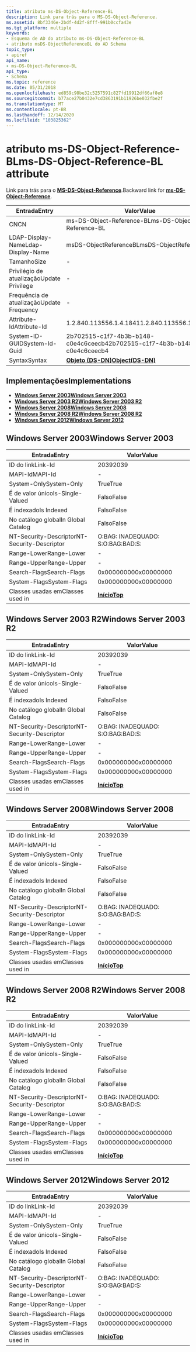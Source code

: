 ```yaml
---
title: atributo ms-DS-Object-Reference-BL
description: Link para trás para o MS-DS-Object-Reference.
ms.assetid: 8bf3346e-2bdf-4d2f-8fff-991b0ccfa43e
ms.tgt_platform: multiple
keywords:
- Esquema de AD do atributo ms-DS-Object-Reference-BL
- atributo msDS-ObjectReferenceBL do AD Schema
topic_type:
- apiref
api_name:
- ms-DS-Object-Reference-BL
api_type:
- Schema
ms.topic: reference
ms.date: 05/31/2018
ms.openlocfilehash: ed859c98be32c5257591c827fd19912df66af8e8
ms.sourcegitcommit: b77ace27b0432e7cd3863191b11926be032fbe2f
ms.translationtype: MT
ms.contentlocale: pt-BR
ms.lasthandoff: 12/14/2020
ms.locfileid: "103825362"
---
```

# <a name="ms-ds-object-reference-bl-attribute"></a><span data-ttu-id="040e4-105">atributo ms-DS-Object-Reference-BL</span><span class="sxs-lookup"><span data-stu-id="040e4-105">ms-DS-Object-Reference-BL attribute</span></span>

<span data-ttu-id="040e4-106">Link para trás para o [**MS-DS-Object-Reference**](a-msds-objectreference.md).</span><span class="sxs-lookup"><span data-stu-id="040e4-106">Backward link for [**ms-DS-Object-Reference**](a-msds-objectreference.md).</span></span>



| <span data-ttu-id="040e4-107">Entrada</span><span class="sxs-lookup"><span data-stu-id="040e4-107">Entry</span></span> | <span data-ttu-id="040e4-108">Valor</span><span class="sxs-lookup"><span data-stu-id="040e4-108">Value</span></span> |
|-------------------|-----------------------------------------|
| <span data-ttu-id="040e4-109">CN</span><span class="sxs-lookup"><span data-stu-id="040e4-109">CN</span></span>                | <span data-ttu-id="040e4-110">ms-DS-Object-Reference-BL</span><span class="sxs-lookup"><span data-stu-id="040e4-110">ms-DS-Object-Reference-BL</span></span>               |
| <span data-ttu-id="040e4-111">LDAP-Display-Name</span><span class="sxs-lookup"><span data-stu-id="040e4-111">Ldap-Display-Name</span></span> | <span data-ttu-id="040e4-112">msDS-ObjectReferenceBL</span><span class="sxs-lookup"><span data-stu-id="040e4-112">msDS-ObjectReferenceBL</span></span>                  |
| <span data-ttu-id="040e4-113">Tamanho</span><span class="sxs-lookup"><span data-stu-id="040e4-113">Size</span></span>              | \-                                      |
| <span data-ttu-id="040e4-114">Privilégio de atualização</span><span class="sxs-lookup"><span data-stu-id="040e4-114">Update Privilege</span></span>  | \-                                      |
| <span data-ttu-id="040e4-115">Frequência de atualização</span><span class="sxs-lookup"><span data-stu-id="040e4-115">Update Frequency</span></span>  | \-                                      |
| <span data-ttu-id="040e4-116">Attribute-Id</span><span class="sxs-lookup"><span data-stu-id="040e4-116">Attribute-Id</span></span>      | <span data-ttu-id="040e4-117">1.2.840.113556.1.4.1841</span><span class="sxs-lookup"><span data-stu-id="040e4-117">1.2.840.113556.1.4.1841</span></span>                 |
| <span data-ttu-id="040e4-118">System-ID-GUID</span><span class="sxs-lookup"><span data-stu-id="040e4-118">System-Id-Guid</span></span>    | <span data-ttu-id="040e4-119">2b702515-c1f7-4b3b-b148-c0e4c6ceecb4</span><span class="sxs-lookup"><span data-stu-id="040e4-119">2b702515-c1f7-4b3b-b148-c0e4c6ceecb4</span></span>    |
| <span data-ttu-id="040e4-120">Syntax</span><span class="sxs-lookup"><span data-stu-id="040e4-120">Syntax</span></span>            | [<span data-ttu-id="040e4-121">**Objeto (DS-DN)**</span><span class="sxs-lookup"><span data-stu-id="040e4-121">**Object(DS-DN)**</span></span>](s-object-ds-dn.md) |



## <a name="implementations"></a><span data-ttu-id="040e4-122">Implementações</span><span class="sxs-lookup"><span data-stu-id="040e4-122">Implementations</span></span>

-   [<span data-ttu-id="040e4-123">**Windows Server 2003**</span><span class="sxs-lookup"><span data-stu-id="040e4-123">**Windows Server 2003**</span></span>](#windows-server-2003)
-   [<span data-ttu-id="040e4-124">**Windows Server 2003 R2**</span><span class="sxs-lookup"><span data-stu-id="040e4-124">**Windows Server 2003 R2**</span></span>](#windows-server-2003-r2)
-   [<span data-ttu-id="040e4-125">**Windows Server 2008**</span><span class="sxs-lookup"><span data-stu-id="040e4-125">**Windows Server 2008**</span></span>](#windows-server-2008)
-   [<span data-ttu-id="040e4-126">**Windows Server 2008 R2**</span><span class="sxs-lookup"><span data-stu-id="040e4-126">**Windows Server 2008 R2**</span></span>](#windows-server-2008-r2)
-   [<span data-ttu-id="040e4-127">**Windows Server 2012**</span><span class="sxs-lookup"><span data-stu-id="040e4-127">**Windows Server 2012**</span></span>](#windows-server-2012)

## <a name="windows-server-2003"></a><span data-ttu-id="040e4-128">Windows Server 2003</span><span class="sxs-lookup"><span data-stu-id="040e4-128">Windows Server 2003</span></span>



| <span data-ttu-id="040e4-129">Entrada</span><span class="sxs-lookup"><span data-stu-id="040e4-129">Entry</span></span> | <span data-ttu-id="040e4-130">Valor</span><span class="sxs-lookup"><span data-stu-id="040e4-130">Value</span></span> |
|------------------------|---------------------------------|
| <span data-ttu-id="040e4-131">ID do link</span><span class="sxs-lookup"><span data-stu-id="040e4-131">Link-Id</span></span>                | <span data-ttu-id="040e4-132">2039</span><span class="sxs-lookup"><span data-stu-id="040e4-132">2039</span></span>                            |
| <span data-ttu-id="040e4-133">MAPI-Id</span><span class="sxs-lookup"><span data-stu-id="040e4-133">MAPI-Id</span></span>                | \-                              |
| <span data-ttu-id="040e4-134">System-Only</span><span class="sxs-lookup"><span data-stu-id="040e4-134">System-Only</span></span>            | <span data-ttu-id="040e4-135">True</span><span class="sxs-lookup"><span data-stu-id="040e4-135">True</span></span>                            |
| <span data-ttu-id="040e4-136">É de valor único</span><span class="sxs-lookup"><span data-stu-id="040e4-136">Is-Single-Valued</span></span>       | <span data-ttu-id="040e4-137">Falso</span><span class="sxs-lookup"><span data-stu-id="040e4-137">False</span></span>                           |
| <span data-ttu-id="040e4-138">É indexado</span><span class="sxs-lookup"><span data-stu-id="040e4-138">Is Indexed</span></span>             | <span data-ttu-id="040e4-139">Falso</span><span class="sxs-lookup"><span data-stu-id="040e4-139">False</span></span>                           |
| <span data-ttu-id="040e4-140">No catálogo global</span><span class="sxs-lookup"><span data-stu-id="040e4-140">In Global Catalog</span></span>      | <span data-ttu-id="040e4-141">Falso</span><span class="sxs-lookup"><span data-stu-id="040e4-141">False</span></span>                           |
| <span data-ttu-id="040e4-142">NT-Security-Descriptor</span><span class="sxs-lookup"><span data-stu-id="040e4-142">NT-Security-Descriptor</span></span> | <span data-ttu-id="040e4-143">O:BAG: INADEQUADO: S:</span><span class="sxs-lookup"><span data-stu-id="040e4-143">O:BAG:BAD:S:</span></span>                    |
| <span data-ttu-id="040e4-144">Range-Lower</span><span class="sxs-lookup"><span data-stu-id="040e4-144">Range-Lower</span></span>            | \-                              |
| <span data-ttu-id="040e4-145">Range-Upper</span><span class="sxs-lookup"><span data-stu-id="040e4-145">Range-Upper</span></span>            | \-                              |
| <span data-ttu-id="040e4-146">Search-Flags</span><span class="sxs-lookup"><span data-stu-id="040e4-146">Search-Flags</span></span>           | <span data-ttu-id="040e4-147">0x00000000</span><span class="sxs-lookup"><span data-stu-id="040e4-147">0x00000000</span></span>                      |
| <span data-ttu-id="040e4-148">System-Flags</span><span class="sxs-lookup"><span data-stu-id="040e4-148">System-Flags</span></span>           | <span data-ttu-id="040e4-149">0x00000000</span><span class="sxs-lookup"><span data-stu-id="040e4-149">0x00000000</span></span>                      |
| <span data-ttu-id="040e4-150">Classes usadas em</span><span class="sxs-lookup"><span data-stu-id="040e4-150">Classes used in</span></span>        | [<span data-ttu-id="040e4-151">**Início**</span><span class="sxs-lookup"><span data-stu-id="040e4-151">**Top**</span></span>](c-top.md)<br/> |



## <a name="windows-server-2003-r2"></a><span data-ttu-id="040e4-152">Windows Server 2003 R2</span><span class="sxs-lookup"><span data-stu-id="040e4-152">Windows Server 2003 R2</span></span>



| <span data-ttu-id="040e4-153">Entrada</span><span class="sxs-lookup"><span data-stu-id="040e4-153">Entry</span></span> | <span data-ttu-id="040e4-154">Valor</span><span class="sxs-lookup"><span data-stu-id="040e4-154">Value</span></span> |
|------------------------|---------------------------------|
| <span data-ttu-id="040e4-155">ID do link</span><span class="sxs-lookup"><span data-stu-id="040e4-155">Link-Id</span></span>                | <span data-ttu-id="040e4-156">2039</span><span class="sxs-lookup"><span data-stu-id="040e4-156">2039</span></span>                            |
| <span data-ttu-id="040e4-157">MAPI-Id</span><span class="sxs-lookup"><span data-stu-id="040e4-157">MAPI-Id</span></span>                | \-                              |
| <span data-ttu-id="040e4-158">System-Only</span><span class="sxs-lookup"><span data-stu-id="040e4-158">System-Only</span></span>            | <span data-ttu-id="040e4-159">True</span><span class="sxs-lookup"><span data-stu-id="040e4-159">True</span></span>                            |
| <span data-ttu-id="040e4-160">É de valor único</span><span class="sxs-lookup"><span data-stu-id="040e4-160">Is-Single-Valued</span></span>       | <span data-ttu-id="040e4-161">Falso</span><span class="sxs-lookup"><span data-stu-id="040e4-161">False</span></span>                           |
| <span data-ttu-id="040e4-162">É indexado</span><span class="sxs-lookup"><span data-stu-id="040e4-162">Is Indexed</span></span>             | <span data-ttu-id="040e4-163">Falso</span><span class="sxs-lookup"><span data-stu-id="040e4-163">False</span></span>                           |
| <span data-ttu-id="040e4-164">No catálogo global</span><span class="sxs-lookup"><span data-stu-id="040e4-164">In Global Catalog</span></span>      | <span data-ttu-id="040e4-165">Falso</span><span class="sxs-lookup"><span data-stu-id="040e4-165">False</span></span>                           |
| <span data-ttu-id="040e4-166">NT-Security-Descriptor</span><span class="sxs-lookup"><span data-stu-id="040e4-166">NT-Security-Descriptor</span></span> | <span data-ttu-id="040e4-167">O:BAG: INADEQUADO: S:</span><span class="sxs-lookup"><span data-stu-id="040e4-167">O:BAG:BAD:S:</span></span>                    |
| <span data-ttu-id="040e4-168">Range-Lower</span><span class="sxs-lookup"><span data-stu-id="040e4-168">Range-Lower</span></span>            | \-                              |
| <span data-ttu-id="040e4-169">Range-Upper</span><span class="sxs-lookup"><span data-stu-id="040e4-169">Range-Upper</span></span>            | \-                              |
| <span data-ttu-id="040e4-170">Search-Flags</span><span class="sxs-lookup"><span data-stu-id="040e4-170">Search-Flags</span></span>           | <span data-ttu-id="040e4-171">0x00000000</span><span class="sxs-lookup"><span data-stu-id="040e4-171">0x00000000</span></span>                      |
| <span data-ttu-id="040e4-172">System-Flags</span><span class="sxs-lookup"><span data-stu-id="040e4-172">System-Flags</span></span>           | <span data-ttu-id="040e4-173">0x00000000</span><span class="sxs-lookup"><span data-stu-id="040e4-173">0x00000000</span></span>                      |
| <span data-ttu-id="040e4-174">Classes usadas em</span><span class="sxs-lookup"><span data-stu-id="040e4-174">Classes used in</span></span>        | [<span data-ttu-id="040e4-175">**Início**</span><span class="sxs-lookup"><span data-stu-id="040e4-175">**Top**</span></span>](c-top.md)<br/> |



## <a name="windows-server-2008"></a><span data-ttu-id="040e4-176">Windows Server 2008</span><span class="sxs-lookup"><span data-stu-id="040e4-176">Windows Server 2008</span></span>



| <span data-ttu-id="040e4-177">Entrada</span><span class="sxs-lookup"><span data-stu-id="040e4-177">Entry</span></span> | <span data-ttu-id="040e4-178">Valor</span><span class="sxs-lookup"><span data-stu-id="040e4-178">Value</span></span> |
|------------------------|---------------------------------|
| <span data-ttu-id="040e4-179">ID do link</span><span class="sxs-lookup"><span data-stu-id="040e4-179">Link-Id</span></span>                | <span data-ttu-id="040e4-180">2039</span><span class="sxs-lookup"><span data-stu-id="040e4-180">2039</span></span>                            |
| <span data-ttu-id="040e4-181">MAPI-Id</span><span class="sxs-lookup"><span data-stu-id="040e4-181">MAPI-Id</span></span>                | \-                              |
| <span data-ttu-id="040e4-182">System-Only</span><span class="sxs-lookup"><span data-stu-id="040e4-182">System-Only</span></span>            | <span data-ttu-id="040e4-183">True</span><span class="sxs-lookup"><span data-stu-id="040e4-183">True</span></span>                            |
| <span data-ttu-id="040e4-184">É de valor único</span><span class="sxs-lookup"><span data-stu-id="040e4-184">Is-Single-Valued</span></span>       | <span data-ttu-id="040e4-185">Falso</span><span class="sxs-lookup"><span data-stu-id="040e4-185">False</span></span>                           |
| <span data-ttu-id="040e4-186">É indexado</span><span class="sxs-lookup"><span data-stu-id="040e4-186">Is Indexed</span></span>             | <span data-ttu-id="040e4-187">Falso</span><span class="sxs-lookup"><span data-stu-id="040e4-187">False</span></span>                           |
| <span data-ttu-id="040e4-188">No catálogo global</span><span class="sxs-lookup"><span data-stu-id="040e4-188">In Global Catalog</span></span>      | <span data-ttu-id="040e4-189">Falso</span><span class="sxs-lookup"><span data-stu-id="040e4-189">False</span></span>                           |
| <span data-ttu-id="040e4-190">NT-Security-Descriptor</span><span class="sxs-lookup"><span data-stu-id="040e4-190">NT-Security-Descriptor</span></span> | <span data-ttu-id="040e4-191">O:BAG: INADEQUADO: S:</span><span class="sxs-lookup"><span data-stu-id="040e4-191">O:BAG:BAD:S:</span></span>                    |
| <span data-ttu-id="040e4-192">Range-Lower</span><span class="sxs-lookup"><span data-stu-id="040e4-192">Range-Lower</span></span>            | \-                              |
| <span data-ttu-id="040e4-193">Range-Upper</span><span class="sxs-lookup"><span data-stu-id="040e4-193">Range-Upper</span></span>            | \-                              |
| <span data-ttu-id="040e4-194">Search-Flags</span><span class="sxs-lookup"><span data-stu-id="040e4-194">Search-Flags</span></span>           | <span data-ttu-id="040e4-195">0x00000000</span><span class="sxs-lookup"><span data-stu-id="040e4-195">0x00000000</span></span>                      |
| <span data-ttu-id="040e4-196">System-Flags</span><span class="sxs-lookup"><span data-stu-id="040e4-196">System-Flags</span></span>           | <span data-ttu-id="040e4-197">0x00000000</span><span class="sxs-lookup"><span data-stu-id="040e4-197">0x00000000</span></span>                      |
| <span data-ttu-id="040e4-198">Classes usadas em</span><span class="sxs-lookup"><span data-stu-id="040e4-198">Classes used in</span></span>        | [<span data-ttu-id="040e4-199">**Início**</span><span class="sxs-lookup"><span data-stu-id="040e4-199">**Top**</span></span>](c-top.md)<br/> |



## <a name="windows-server-2008-r2"></a><span data-ttu-id="040e4-200">Windows Server 2008 R2</span><span class="sxs-lookup"><span data-stu-id="040e4-200">Windows Server 2008 R2</span></span>



| <span data-ttu-id="040e4-201">Entrada</span><span class="sxs-lookup"><span data-stu-id="040e4-201">Entry</span></span> | <span data-ttu-id="040e4-202">Valor</span><span class="sxs-lookup"><span data-stu-id="040e4-202">Value</span></span> |
|------------------------|---------------------------------|
| <span data-ttu-id="040e4-203">ID do link</span><span class="sxs-lookup"><span data-stu-id="040e4-203">Link-Id</span></span>                | <span data-ttu-id="040e4-204">2039</span><span class="sxs-lookup"><span data-stu-id="040e4-204">2039</span></span>                            |
| <span data-ttu-id="040e4-205">MAPI-Id</span><span class="sxs-lookup"><span data-stu-id="040e4-205">MAPI-Id</span></span>                | \-                              |
| <span data-ttu-id="040e4-206">System-Only</span><span class="sxs-lookup"><span data-stu-id="040e4-206">System-Only</span></span>            | <span data-ttu-id="040e4-207">True</span><span class="sxs-lookup"><span data-stu-id="040e4-207">True</span></span>                            |
| <span data-ttu-id="040e4-208">É de valor único</span><span class="sxs-lookup"><span data-stu-id="040e4-208">Is-Single-Valued</span></span>       | <span data-ttu-id="040e4-209">Falso</span><span class="sxs-lookup"><span data-stu-id="040e4-209">False</span></span>                           |
| <span data-ttu-id="040e4-210">É indexado</span><span class="sxs-lookup"><span data-stu-id="040e4-210">Is Indexed</span></span>             | <span data-ttu-id="040e4-211">Falso</span><span class="sxs-lookup"><span data-stu-id="040e4-211">False</span></span>                           |
| <span data-ttu-id="040e4-212">No catálogo global</span><span class="sxs-lookup"><span data-stu-id="040e4-212">In Global Catalog</span></span>      | <span data-ttu-id="040e4-213">Falso</span><span class="sxs-lookup"><span data-stu-id="040e4-213">False</span></span>                           |
| <span data-ttu-id="040e4-214">NT-Security-Descriptor</span><span class="sxs-lookup"><span data-stu-id="040e4-214">NT-Security-Descriptor</span></span> | <span data-ttu-id="040e4-215">O:BAG: INADEQUADO: S:</span><span class="sxs-lookup"><span data-stu-id="040e4-215">O:BAG:BAD:S:</span></span>                    |
| <span data-ttu-id="040e4-216">Range-Lower</span><span class="sxs-lookup"><span data-stu-id="040e4-216">Range-Lower</span></span>            | \-                              |
| <span data-ttu-id="040e4-217">Range-Upper</span><span class="sxs-lookup"><span data-stu-id="040e4-217">Range-Upper</span></span>            | \-                              |
| <span data-ttu-id="040e4-218">Search-Flags</span><span class="sxs-lookup"><span data-stu-id="040e4-218">Search-Flags</span></span>           | <span data-ttu-id="040e4-219">0x00000000</span><span class="sxs-lookup"><span data-stu-id="040e4-219">0x00000000</span></span>                      |
| <span data-ttu-id="040e4-220">System-Flags</span><span class="sxs-lookup"><span data-stu-id="040e4-220">System-Flags</span></span>           | <span data-ttu-id="040e4-221">0x00000000</span><span class="sxs-lookup"><span data-stu-id="040e4-221">0x00000000</span></span>                      |
| <span data-ttu-id="040e4-222">Classes usadas em</span><span class="sxs-lookup"><span data-stu-id="040e4-222">Classes used in</span></span>        | [<span data-ttu-id="040e4-223">**Início**</span><span class="sxs-lookup"><span data-stu-id="040e4-223">**Top**</span></span>](c-top.md)<br/> |



## <a name="windows-server-2012"></a><span data-ttu-id="040e4-224">Windows Server 2012</span><span class="sxs-lookup"><span data-stu-id="040e4-224">Windows Server 2012</span></span>



| <span data-ttu-id="040e4-225">Entrada</span><span class="sxs-lookup"><span data-stu-id="040e4-225">Entry</span></span> | <span data-ttu-id="040e4-226">Valor</span><span class="sxs-lookup"><span data-stu-id="040e4-226">Value</span></span> |
|------------------------|---------------------------------|
| <span data-ttu-id="040e4-227">ID do link</span><span class="sxs-lookup"><span data-stu-id="040e4-227">Link-Id</span></span>                | <span data-ttu-id="040e4-228">2039</span><span class="sxs-lookup"><span data-stu-id="040e4-228">2039</span></span>                            |
| <span data-ttu-id="040e4-229">MAPI-Id</span><span class="sxs-lookup"><span data-stu-id="040e4-229">MAPI-Id</span></span>                | \-                              |
| <span data-ttu-id="040e4-230">System-Only</span><span class="sxs-lookup"><span data-stu-id="040e4-230">System-Only</span></span>            | <span data-ttu-id="040e4-231">True</span><span class="sxs-lookup"><span data-stu-id="040e4-231">True</span></span>                            |
| <span data-ttu-id="040e4-232">É de valor único</span><span class="sxs-lookup"><span data-stu-id="040e4-232">Is-Single-Valued</span></span>       | <span data-ttu-id="040e4-233">Falso</span><span class="sxs-lookup"><span data-stu-id="040e4-233">False</span></span>                           |
| <span data-ttu-id="040e4-234">É indexado</span><span class="sxs-lookup"><span data-stu-id="040e4-234">Is Indexed</span></span>             | <span data-ttu-id="040e4-235">Falso</span><span class="sxs-lookup"><span data-stu-id="040e4-235">False</span></span>                           |
| <span data-ttu-id="040e4-236">No catálogo global</span><span class="sxs-lookup"><span data-stu-id="040e4-236">In Global Catalog</span></span>      | <span data-ttu-id="040e4-237">Falso</span><span class="sxs-lookup"><span data-stu-id="040e4-237">False</span></span>                           |
| <span data-ttu-id="040e4-238">NT-Security-Descriptor</span><span class="sxs-lookup"><span data-stu-id="040e4-238">NT-Security-Descriptor</span></span> | <span data-ttu-id="040e4-239">O:BAG: INADEQUADO: S:</span><span class="sxs-lookup"><span data-stu-id="040e4-239">O:BAG:BAD:S:</span></span>                    |
| <span data-ttu-id="040e4-240">Range-Lower</span><span class="sxs-lookup"><span data-stu-id="040e4-240">Range-Lower</span></span>            | \-                              |
| <span data-ttu-id="040e4-241">Range-Upper</span><span class="sxs-lookup"><span data-stu-id="040e4-241">Range-Upper</span></span>            | \-                              |
| <span data-ttu-id="040e4-242">Search-Flags</span><span class="sxs-lookup"><span data-stu-id="040e4-242">Search-Flags</span></span>           | <span data-ttu-id="040e4-243">0x00000000</span><span class="sxs-lookup"><span data-stu-id="040e4-243">0x00000000</span></span>                      |
| <span data-ttu-id="040e4-244">System-Flags</span><span class="sxs-lookup"><span data-stu-id="040e4-244">System-Flags</span></span>           | <span data-ttu-id="040e4-245">0x00000000</span><span class="sxs-lookup"><span data-stu-id="040e4-245">0x00000000</span></span>                      |
| <span data-ttu-id="040e4-246">Classes usadas em</span><span class="sxs-lookup"><span data-stu-id="040e4-246">Classes used in</span></span>        | [<span data-ttu-id="040e4-247">**Início**</span><span class="sxs-lookup"><span data-stu-id="040e4-247">**Top**</span></span>](c-top.md)<br/> |



 

 





